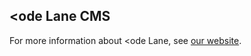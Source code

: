 ## &lt;ode Lane CMS

For more information about &lt;ode Lane, see [our website](http://codelane.se).